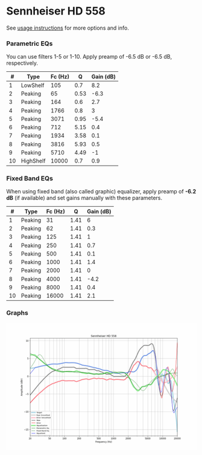 # Sennheiser HD 558
See [usage instructions](https://github.com/jaakkopasanen/AutoEq#usage) for more options and info.

### Parametric EQs
You can use filters 1-5 or 1-10. Apply preamp of -6.5 dB or -6.5 dB, respectively.

|   # | Type      |   Fc (Hz) |    Q |   Gain (dB) |
|-----|-----------|-----------|------|-------------|
|   1 | LowShelf  |       105 | 0.7  |         8.2 |
|   2 | Peaking   |        65 | 0.53 |        -6.3 |
|   3 | Peaking   |       164 | 0.6  |         2.7 |
|   4 | Peaking   |      1766 | 0.8  |         3   |
|   5 | Peaking   |      3071 | 0.95 |        -5.4 |
|   6 | Peaking   |       712 | 5.15 |         0.4 |
|   7 | Peaking   |      1934 | 3.58 |         0.1 |
|   8 | Peaking   |      3816 | 5.93 |         0.5 |
|   9 | Peaking   |      5710 | 4.49 |        -1   |
|  10 | HighShelf |     10000 | 0.7  |         0.9 |

### Fixed Band EQs
When using fixed band (also called graphic) equalizer, apply preamp of **-6.2 dB** (if available) and set gains manually with these parameters.

|   # | Type    |   Fc (Hz) |    Q |   Gain (dB) |
|-----|---------|-----------|------|-------------|
|   1 | Peaking |        31 | 1.41 |         6   |
|   2 | Peaking |        62 | 1.41 |         0.3 |
|   3 | Peaking |       125 | 1.41 |         1   |
|   4 | Peaking |       250 | 1.41 |         0.7 |
|   5 | Peaking |       500 | 1.41 |         0.1 |
|   6 | Peaking |      1000 | 1.41 |         1.4 |
|   7 | Peaking |      2000 | 1.41 |         0   |
|   8 | Peaking |      4000 | 1.41 |        -4.2 |
|   9 | Peaking |      8000 | 1.41 |         0.4 |
|  10 | Peaking |     16000 | 1.41 |         2.1 |

### Graphs
![](./Sennheiser%20HD%20558.png)
